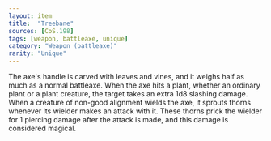 ```yaml
---
layout: item
title:  "Treebane"
sources: [CoS.198]
tags: [weapon, battleaxe, unique]
category: "Weapon (battleaxe)"
rarity: "Unique"
---
```


The axe's handle is carved with leaves and vines, and it weighs half as much as a normal battleaxe. When the axe hits a plant, whether an ordinary plant or a plant creature, the target takes an extra 1d8 slashing damage. When a creature of non-good alignment wields the axe, it sprouts thorns whenever its wielder makes an attack with it. These thorns prick the wielder for 1 piercing damage after the attack is made, and this damage is considered magical.